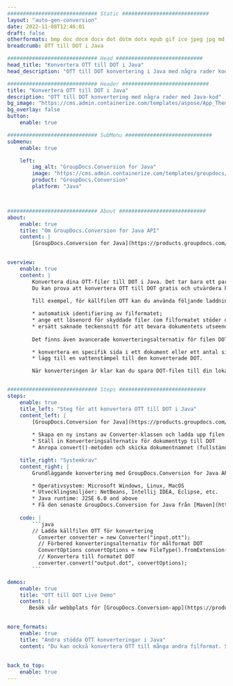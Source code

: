 ```yaml
---
############################# Static ############################
layout: "auto-gen-conversion"
date: 2022-11-08T12:46:01
draft: false
otherformats: bmp doc docm docx dot dotm dotx epub gif ico jpeg jpg md odt ott pdf png psd rtf tex tif tiff txt xps
breadcrumb: OTT till DOT i Java

############################# Head ############################
head_title: "Konvertera OTT till DOT i Java"
head_description: "OTT till DOT konvertering i Java med några rader kod. Konvertera över 160 filformat med hjälp av GroupDocs dokumentkonverterings-API för Java"

############################# Header ############################
title: "Konvertera OTT till DOT i Java"
description: "OTT till DOT konvertering med några rader med Java-kod"
bg_image: "https://cms.admin.containerize.com/templates/aspose/App_Themes/V3/images/bg/header1.png"
bg_overlay: false
button:
    enable: true

############################# SubMenu ############################
submenu:
    enable: true

    left:
        img_alt: "GroupDocs.Conversion for Java"
        image: "https://cms.admin.containerize.com/templates/groupdocs/images/product-logos/90x90-noborder/groupdocs-conversion-java.png"
        product: "GroupDocs.Conversion"
        platform: "Java"



############################# About ############################
about:
    enable: true
    title: "Om GroupDocs.Conversion for Java API"
    content: |
        [GroupDocs.Conversion for Java](https://products.groupdocs.com/conversion/java/) är ett avancerat filformatkonverterings-API för konvertering mellan populära bild- och dokumentformat som Microsoft Office, OpenDocument, PDF, HTML, e-post, CAD. och mycket mer med bara några rader kod. Det inbyggda API:t upptäcker automatiskt formaten för originaldokumenten och erbjuder många alternativ för att anpassa de konverterade dokumenten. Tillsammans med funktionen att extrahera information från ett dokument, stöder den också cachelagring av konverteringsresultaten till den lokala disken som standard. Men alla typer av cachelagring kan stödjas genom att implementera lämpliga gränssnitt - Amazon S3, Dropbox, Google Drive, Windows Azure, Reddis eller andra.
    

overview:
    enable: true
    content: |
        Konvertera dina OTT-filer till DOT i Java. Det tar bara ett par rader med Java-kod på valfri plattform, som Windows, Linux, macOS.
        Du kan prova att konvertera OTT till DOT gratis och utvärdera kvaliteten på konverteringsresultaten. Tillsammans med enkla filkonverteringsskript kan du prova mer sofistikerade alternativ för att ladda källfilen OTT och lagra DOT-utdata. 
        
        Till exempel, för källfilen OTT kan du använda följande laddningsalternativ:

        * automatisk identifiering av filformatet;
        * ange ett lösenord för skyddade filer (om filformatet stöder det);
        * ersätt saknade teckensnitt för att bevara dokumentets utseende.
        
        Det finns även avancerade konverteringsalternativ för filen DOT:

        * konvertera en specifik sida i ett dokument eller ett antal sidor;
        * lägg till en vattenstämpel till den konverterade DOT.

        När konverteringen är klar kan du spara DOT-filen till din lokala filsökväg eller till tredje parts lagring såsom FTP, Amazon S3, Google Drive, Dropbox etc. Observera - för att konvertera OTT till DOT behöver du inte installera någon ytterligare programvara, såsom MS Office, Open Office, Adobe Acrobat Reader etc.


############################# Steps ############################
steps:
    enable: true
    title_left: "Steg för att konvertera OTT till DOT i Java"
    content_left: |
        [GroupDocs.Conversion for Java](https://products.groupdocs.com/conversion/java/) låter utvecklare enkelt konvertera OTT fil till DOT med några rader kod.
        
        * Skapa en ny instans av Converter-klassen och ladda upp filen OTT med den fullständiga sökvägen
        * Ställ in Konverteringsalternativ för dokumenttyp till DOT
        * Anropa convert()-metoden och skicka dokumentnamnet (fullständig sökväg) och formatet (DOT) som en parameter

    title_right: "Systemkrav"
    content_right: |
        Grundläggande konvertering med GroupDocs.Conversion for Java API kan göras med bara några rader kod. Våra API:er stöds på alla större plattformar och operativsystem. Innan du kör koden nedan, se till att du har följande förutsättningar installerade på ditt system.

        * Operativsystem: Microsoft Windows, Linux, MacOS
        * Utvecklingsmiljöer: NetBeans, Intellij IDEA, Eclipse, etc.
        * Java runtime: J2SE 6.0 and above
        * Få den senaste GroupDocs.Conversion for Java från [Maven](https://repository.groupdocs.com/webapp/#/artifacts/browse/tree/General/repo/com/groupdocs/groupdocs-conversion)
         
    code: |
        ```java    
        // Ladda källfilen OTT för konvertering
          Converter converter = new Converter("input.ott");
          // Förbered konverteringsalternativ för målformat DOT
          ConvertOptions convertOptions = new FileType().fromExtension("dot").getConvertOptions();
          // Konvertera till formatet DOT
          converter.convert("output.dot", convertOptions);
        ```

demos:
    enable: true
    title: "OTT till DOT Live Demo"
    content: |
       Besök vår webbplats för [GroupDocs.Conversion-app](https://products.groupdocs.app/conversion/family) och försök konvertera OTT till DOT nu. Den kostnadsfria demon har följande fördelar
          

more_formats:
    enable: true
    title: "Andra stödda OTT konverteringar i Java"
    content: "Du kan också konvertera OTT till många andra filformat. Se listan nedan."
       
       
back_to_top:
    enable: true
---
```

